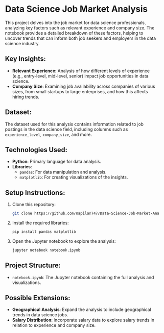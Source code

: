# Data Science Job Market Analysis

This project delves into the job market for data science professionals, analyzing key factors such as relevant experience and company size. The notebook provides a detailed breakdown of these factors, helping to uncover trends that can inform both job seekers and employers in the data science industry.

## Key Insights:
- **Relevant Experience**: Analysis of how different levels of experience (e.g., entry-level, mid-level, senior) impact job opportunities in data science.
- **Company Size**: Examining job availability across companies of various sizes, from small startups to large enterprises, and how this affects hiring trends.

## Dataset:
The dataset used for this analysis contains information related to job postings in the data science field, including columns such as `experience_level`, `company_size`, and more.

## Technologies Used:
- **Python**: Primary language for data analysis.
- **Libraries**:
  - `pandas`: For data manipulation and analysis.
  - `matplotlib`: For creating visualizations of the insights.

## Setup Instructions:
1. Clone this repository:
    ```bash
    git clone https://github.com/Kapilan747/Data-Science-Job-Market-Analysis
    ```
2. Install the required libraries:
    ```bash
    pip install pandas matplotlib
    ```
3. Open the Jupyter notebook to explore the analysis:
    ```bash
    jupyter notebook notebook.ipynb
    ```

## Project Structure:
- `notebook.ipynb`: The Jupyter notebook containing the full analysis and visualizations.

## Possible Extensions:
- **Geographical Analysis**: Expand the analysis to include geographical trends in data science jobs.
- **Salary Distribution**: Incorporate salary data to explore salary trends in relation to experience and company size.

